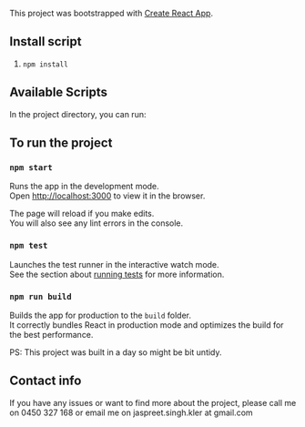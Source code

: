 This project was bootstrapped with [Create React App](https://github.com/facebook/create-react-app).

## Install script
1. `npm install`

## Available Scripts

In the project directory, you can run:

## To run the project
### `npm start`

Runs the app in the development mode.<br>
Open [http://localhost:3000](http://localhost:3000) to view it in the browser.

The page will reload if you make edits.<br>
You will also see any lint errors in the console.

### `npm test`

Launches the test runner in the interactive watch mode.<br>
See the section about [running tests](https://facebook.github.io/create-react-app/docs/running-tests) for more information.

### `npm run build`

Builds the app for production to the `build` folder.<br>
It correctly bundles React in production mode and optimizes the build for the best performance.

PS: This project was built in a day so might be bit untidy.

## Contact info
If you have any issues or want to find more about the project, please call me on 0450 327 168 or email me on jaspreet.singh.kler at gmail.com 

